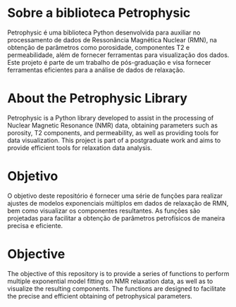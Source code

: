 # Sobre a biblioteca Petrophysic
Petrophysic é uma biblioteca Python desenvolvida para auxiliar no processamento de dados de Ressonância Magnética Nuclear (RMN), na obtenção de parâmetros como porosidade, componentes T2 e permeabilidade, além de fornecer ferramentas para visualização dos dados. Este projeto é parte de um trabalho de pós-graduação e visa fornecer ferramentas eficientes para a análise de dados de relaxação.

# About the Petrophysic Library
Petrophysic is a Python library developed to assist in the processing of Nuclear Magnetic Resonance (NMR) data, obtaining parameters such as porosity, T2 components, and permeability, as well as providing tools for data visualization. This project is part of a postgraduate work and aims to provide efficient tools for relaxation data analysis.

# Objetivo
O objetivo deste repositório é fornecer uma série de funções para realizar ajustes de modelos exponenciais múltiplos em dados de relaxação de RMN, bem como visualizar os componentes resultantes. As funções são projetadas para facilitar a obtenção de parâmetros petrofísicos de maneira precisa e eficiente.

# Objective
The objective of this repository is to provide a series of functions to perform multiple exponential model fitting on NMR relaxation data, as well as to visualize the resulting components. The functions are designed to facilitate the precise and efficient obtaining of petrophysical parameters.
